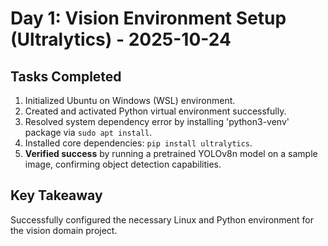 # Day 1: Vision Environment Setup (Ultralytics) - 2025-10-24

## Tasks Completed
1. Initialized Ubuntu on Windows (WSL) environment.
2. Created and activated Python virtual environment successfully.
3. Resolved system dependency error by installing 'python3-venv' package via `sudo apt install`.
4. Installed core dependencies: `pip install ultralytics`.
5. **Verified success** by running a pretrained YOLOv8n model on a sample image, confirming object detection capabilities.

## Key Takeaway
Successfully configured the necessary Linux and Python environment for the vision domain project.

